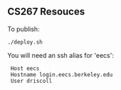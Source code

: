 CS267 Resouces
--------------

To publish:

    ./deploy.sh

You will need an ssh alias for 'eecs':

     Host eecs
     Hostname login.eecs.berkeley.edu
     User driscoll
